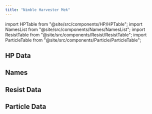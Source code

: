 ```yaml
---
title: "Nimble Harvester Mek"
---
```


import HPTable from "@site/src/components/HP/HPTable";
import NamesList from "@site/src/components/Names/NamesList";
import ResistTable from "@site/src/components/Resist/ResistTable";
import ParticleTable from "@site/src/components/Particle/ParticleTable";

## HP Data

<HPTable item_key="nimbleharvestermek" data_src="enemy" />

## Names

<NamesList item_key="nimbleharvestermek" data_src="enemy" />

## Resist Data

<ResistTable item_key="nimbleharvestermek" data_src="enemy" />

## Particle Data

<ParticleTable item_key="nimbleharvestermek" data_src="enemy" />
